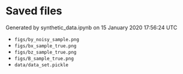 # Saved files 


Generated by synthetic_data.ipynb on 15 January 2020 17:56:24 UTC

*  `figs/by_noisy_sample.png` 
*  `figs/bx_sample_true.png` 
*  `figs/bz_sample_true.png` 
*  `figs/B_sample_true.png` 
*  `data/data_set.pickle` 
